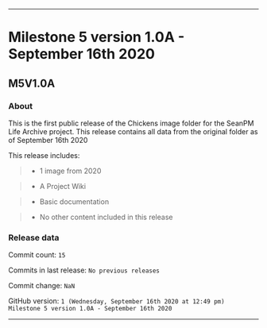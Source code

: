 
***

# Milestone 5 version 1.0A - September 16th 2020

## M5V1.0A

### About

This is the first public release of the Chickens image folder for the SeanPM Life Archive project. This release contains all data from the original folder as of September 16th 2020

This release includes:

> * 1 image from 2020

> * A Project Wiki

> * Basic documentation

> * No other content included in this release

### Release data

Commit count: `15`

Commits in last release: `No previous releases`

Commit change: `NaN`

GitHub version: `1 (Wednesday, September 16th 2020 at 12:49 pm) Milestone 5 version 1.0A - September 16th 2020`

***
